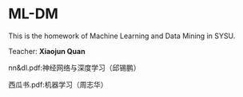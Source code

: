 # ML-DM
This is the homework of Machine Learning and Data Mining in SYSU.

Teacher: **Xiaojun Quan**

nn&dl.pdf:神经网络与深度学习（邱锡鹏）

西瓜书.pdf:机器学习（周志华）
